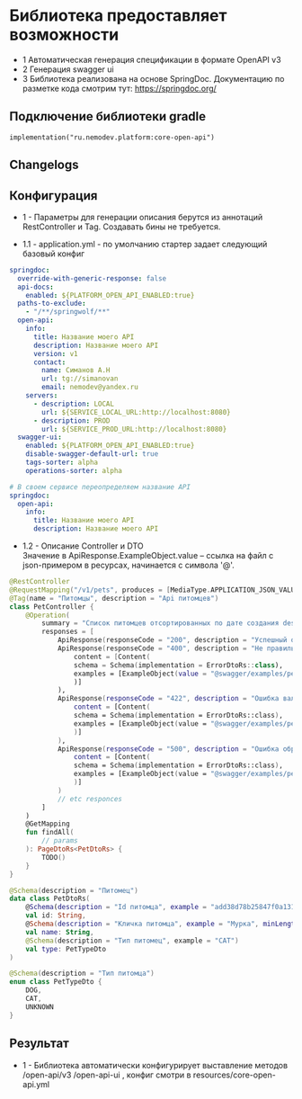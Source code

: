 # Библиотека предоставляет возможности
- 1 Автоматическая генерация спецификации в формате OpenAPI v3 
- 2 Генерация swagger ui
- 3 Библиотека реализована на основе SpringDoc. Документацию по разметке кода смотрим тут: https://springdoc.org/

## Подключение библиотеки gradle

    implementation("ru.nemodev.platform:core-open-api")

## Changelogs

## Конфигурация
- 1 - Параметры для генерации описания берутся из аннотаций RestController и Tag. Создавать бины не требуется.

- 1.1 - application.yml - по умолчанию стартер задает следующий базовый конфиг
``` yaml 
springdoc:
  override-with-generic-response: false
  api-docs:
    enabled: ${PLATFORM_OPEN_API_ENABLED:true}
  paths-to-exclude:
    - "/**/springwolf/**"
  open-api:
    info:
      title: Название моего API
      description: Название моего API
      version: v1
      contact:
        name: Симанов А.Н
        url: tg://simanovan
        email: nemodev@yandex.ru
    servers:
      - description: LOCAL
        url: ${SERVICE_LOCAL_URL:http://localhost:8080}
      - description: PROD
        url: ${SERVICE_PROD_URL:http://localhost:8080}
  swagger-ui:
    enabled: ${PLATFORM_OPEN_API_ENABLED:true}
    disable-swagger-default-url: true
    tags-sorter: alpha
    operations-sorter: alpha

# В своем сервисе переопределяем название API
springdoc:
  open-api:
    info:
      title: Название моего API
      description: Название моего API
```

- 1.2 - Описание Controller и DTO  
Значение в ApiResponse.ExampleObject.value – ссылка на файл с json-примером в ресурсах, начинается с символа '@'. 
``` kotlin
@RestController
@RequestMapping("/v1/pets", produces = [MediaType.APPLICATION_JSON_VALUE])
@Tag(name = "Питомцы", description = "Api питомцев")
class PetController {
    @Operation(
        summary = "Список питомцев отсортированных по дате создания desc",
        responses = [
            ApiResponse(responseCode = "200", description = "Успешный ответ"),
            ApiResponse(responseCode = "400", description = "Не правильный формат запроса",
                content = [Content(
                schema = Schema(implementation = ErrorDtoRs::class),
                examples = [ExampleObject(value = "@swagger/examples/pets_response_error_400.json")]
                )]
            ),
            ApiResponse(responseCode = "422", description = "Ошибка валидации полей запроса",
                content = [Content(
                schema = Schema(implementation = ErrorDtoRs::class),
                examples = [ExampleObject(value = "@swagger/examples/pets_response_error_422.json")]
                )]
            ),
            ApiResponse(responseCode = "500", description = "Ошибка обработки запроса",
                content = [Content(
                schema = Schema(implementation = ErrorDtoRs::class),
                examples = [ExampleObject(value = "@swagger/examples/pets_response_error_500.json")]
                )]
            )
            // etc responces
        ]
    )
    @GetMapping
    fun findAll(
        // params
    ): PageDtoRs<PetDtoRs> {
        TODO()
    }
}
```

``` kotlin
@Schema(description = "Питомец")
data class PetDtoRs(
    @Schema(description = "Id питомца", example = "add38d78b25847f0a13189dd3bcf8df9", minLength = 32, maxLength = 36)
    val id: String,
    @Schema(description = "Кличка питомца", example = "Мурка", minLength = 1, maxLength = 64)
    val name: String,
    @Schema(description = "Тип питомец", example = "CAT")
    val type: PetTypeDto
)

@Schema(description = "Тип питомца")
enum class PetTypeDto {
    DOG,
    CAT,
    UNKNOWN
}
```

## Результат
- 1 - Библиотека автоматически конфигурирует выставление методов /open-api/v3 /open-api-ui , конфиг смотри в resources/core-open-api.yml
